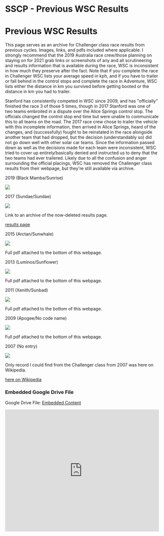 # SSCP - Previous WSC Results

# Previous WSC Results

This page serves as an archive for Challenger class race results from previous cycles. Images, links, and pdfs included where applicable. I strongly recommend that the 2019 Australia race crew/those planning on staying on for 2021 grab links or screenshots of any and all scrutineering and results information that is available during the race, WSC is inconsistent in how much they preserve after the fact. Note that if you complete the race in Challenger WSC lists your average speed in kph, and if you have to trailer or fall behind in the control stops and complete the race in Adventure, WSC lists either the distance in km you survived before getting booted or the distance in km you had to trailer.

Stanford has consistently competed in WSC since 2009, and has "officially" finished the race 3 of those 5 times, though in 2017 Stanford was one of two teams embroiled in a dispute over the Alice Springs control stop. The officials changed the control stop end time but were unable to communicate this to all teams on the road. The 2017 race crew chose to trailer the vehicle with this incomplete information, then arrived in Alice Springs, heard of the changes, and (successfully) fought to be reinstated in the race alongside another team that had dropped, but the decision (understandably so) did not go down well with other solar car teams. Since the information passed down as well as the decisions made for each team were inconsistent, WSC tried to cover up entirely/basically denied and instructed us to deny that the two teams had ever trailered. Likely due to all the confusion and anger surrounding the official placings, WSC has removed the Challenger class results from their webpage, but they're still available via archive.

2019 (Black Mamba/Sunrise)

![](../../../assets/image_5b5a75c1ed.jpg)

2017 (Sundae/Sundae)

![](../../../assets/image_522ed78538.png)

Link to an archive of the now-deleted results page.

[ results page](https://web.archive.org/web/20180515171816/https://www.worldsolarchallenge.org/dashboard/timing)

2015 (Arctan/Sunwhale)

![](../../../assets/image_3620dc6b3d.png)

Full pdf attached to the bottom of this webpage.

2013 (Luminos/Sunflower)

![](../../../assets/image_08f53e598d.png)

Full pdf attached to the bottom of this webpage.

2011 (Xenith/Sunbad)

![](../../../assets/image_ba1efd1471.png)

Full pdf attached to the bottom of this webpage.

2009 (Apogee/No code name)

![](../../../assets/image_bc78a44447.png)

Full pdf attached to the bottom of this webpage.

2007 (No entry)

![](../../../assets/image_5e88fec516.png)

Only record I could find from the Challenger class from 2007 was here on Wikipedia.

[ here on Wikipedia](https://en.wikipedia.org/wiki/World_Solar_Challenge_2007)

[](https://drive.google.com/folderview?id=18YqJMTW9XF0iYu3VQD0Tkv5GNAT-jlxs)

### Embedded Google Drive File

Google Drive File: [Embedded Content](https://drive.google.com/embeddedfolderview?id=18YqJMTW9XF0iYu3VQD0Tkv5GNAT-jlxs#list)

<iframe width="100%" height="400" src="https://drive.google.com/embeddedfolderview?id=18YqJMTW9XF0iYu3VQD0Tkv5GNAT-jlxs#list" frameborder="0"></iframe>

